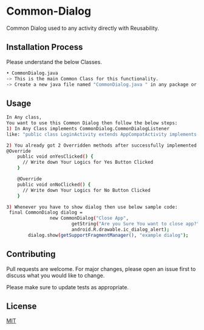 # Common-Dialog

Common Dialog used to any activity directly with Reusability.

## Installation Process

Please understand the below Classes.


```bash
• CommonDialog.java 
-> This is the main Common Class for this functionality.
-> Create a new java file named "CommonDialog.java " in any package or "Utils/Common" package.
```

## Usage

```bash
In Any class, 
You want to use this Common Dialog then follow the below steps:
1) In Any Class implements CommonDialog.CommonDialogListener
like: "public class LoginActivity extends AppCompatActivity implements CommonDialog.CommonDialogListener"

2) You already got 2 Overridden methods after successfully implemented
@Override
    public void onYesClicked() {
      // Write down Your Logics for Yes Button Clicked
    }

    @Override
    public void onNoClicked() {
      // Write down Your Logics for No Button Clicked
    }

3) Whenever you have to show dialog then use below sample code:
 final CommonDialog dialog =
                new CommonDialog("Close App",
                        getString("Are you Sure You want to close app?",
                        android.R.drawable.ic_dialog_alert);
        dialog.show(getSupportFragmentManager(), "example dialog");
```

## Contributing
Pull requests are welcome. For major changes, please open an issue first to discuss what you would like to change.

Please make sure to update tests as appropriate.

## License
[MIT](https://choosealicense.com/licenses/mit/)
